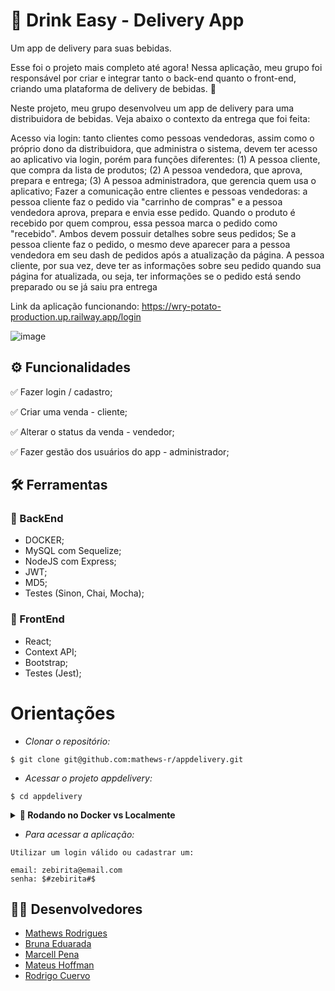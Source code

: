 
# :beer: Drink Easy - Delivery App

Um app de delivery para suas bebidas.

Esse foi o projeto mais completo até agora! Nessa aplicação, meu grupo foi responsável por criar e integrar tanto o back-end quanto o front-end, criando uma plataforma de delivery de bebidas. 🍻

Neste projeto, meu grupo desenvolveu um app de delivery para uma distribuidora de bebidas. Veja abaixo o contexto da entrega que foi feita:

Acesso via login: tanto clientes como pessoas vendedoras, assim como o próprio dono da distribuidora, que administra o sistema, devem ter acesso ao aplicativo via login, porém para funções diferentes: (1) A pessoa cliente, que compra da lista de produtos; (2) A pessoa vendedora, que aprova, prepara e entrega; (3) A pessoa administradora, que gerencia quem usa o aplicativo;
Fazer a comunicação entre clientes e pessoas vendedoras: a pessoa cliente faz o pedido via "carrinho de compras" e a pessoa vendedora aprova, prepara e envia esse pedido. Quando o produto é recebido por quem comprou, essa pessoa marca o pedido como "recebido". Ambos devem possuir detalhes sobre seus pedidos;
Se a pessoa cliente faz o pedido, o mesmo deve aparecer para a pessoa vendedora em seu dash de pedidos após a atualização da página. A pessoa cliente, por sua vez, deve ter as informações sobre seu pedido quando sua página for atualizada, ou seja, ter informações se o pedido está sendo preparado ou se já saiu pra entrega

Link da aplicação funcionando: https://wry-potato-production.up.railway.app/login

![image](https://user-images.githubusercontent.com/83560101/217269669-0d75cacf-a600-4f03-961f-429a1a3be142.png)


## ⚙️ Funcionalidades

✅ Fazer login / cadastro;

✅ Criar uma venda - cliente;

✅ Alterar o status da venda - vendedor;

✅ Fazer gestão dos usuários do app - administrador;

## :hammer_and_wrench: Ferramentas 
### 🍮 BackEnd
- DOCKER;
- MySQL com Sequelize;
- NodeJS com Express;
- JWT;
- MD5;
- Testes (Sinon, Chai, Mocha);

### 🍮 FrontEnd
- React;
- Context API;
- Bootstrap;
- Testes (Jest);

# Orientações

- *Clonar o repositório:*

```
$ git clone git@github.com:mathews-r/appdelivery.git
```

- *Acessar o projeto appdelivery:*

```
$ cd appdelivery
```

<details>
  <summary><strong>🐋 Rodando no Docker vs Localmente</strong></summary><br />
  
  ## Com Docker

  > Rode o serviço `node` com o comando `docker-compose up -d`.
  - Esse serviço irá inicializar um container chamado `delivery_app`.
  - A partir daqui você pode rodar o container `delivery_app` via CLI ou abri-lo no VS Code.

  > Use o comando `docker exec -it delivery_app bash`.

  > Instale as dependências com `npm install`
  
  ⚠ Atenção ⚠ Caso opte por utilizar o Docker, **TODOS** os comandos disponíveis no `package.json` (npm start, npm test, npm run dev, ...) devem ser executados **DENTRO** do container, ou seja, no terminal que aparece após a execução do comando `docker exec` citado acima. 

<img src="images/remote-container.png" width="800px" >  

---
  
  ## Sem Docker
  
  > Acesse as pastas back-end e front-end e instale as dependencias: `npm install`
 
  - Para rodar o projeto desta forma, obrigatoriamente você deve ter o `node` instalado em seu computador.
  - Acesse a aplicação pelo endereço: `http://localhost:3000` - FrontEnd;
  - `http://localhost:3001` - BackEnd;
  <br/>
</details>

- *Para acessar a aplicação:*
```
Utilizar um login válido ou cadastrar um:

email: zebirita@email.com
senha: $#zebirita#$
```

## 👨‍💻 Desenvolvedores

- [Mathews Rodrigues](https://www.linkedin.com/in/mathewsrodrigues/)
- [Bruna Eduarada](https://www.linkedin.com/in/bruna-eduarda-a06a1b18b/)
- [Marcell Pena](https://www.linkedin.com/in/marcellrochapena/)
- [Mateus Hoffman](https://www.linkedin.com/in/mateushoffman/)
- [Rodrigo Cuervo](https://www.linkedin.com/in/rodrigocvigil/)
